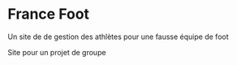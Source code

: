 # France Foot 
Un site de de gestion des athlètes pour une fausse équipe de foot 

Site pour un projet de groupe 

